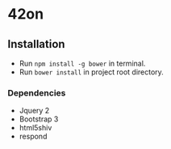 # 42on

## Installation
- Run `npm install -g bower` in terminal.
- Run `bower install` in project root directory.

### Dependencies
- Jquery 2
- Bootstrap 3
- html5shiv
- respond
